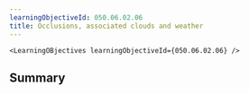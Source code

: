 ```yaml
---
learningObjectiveId: 050.06.02.06
title: Occlusions, associated clouds and weather
---
```


```tsx eval
<LearningOBjectives learningObjectiveId={050.06.02.06} />
```

## Summary
